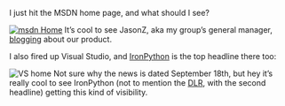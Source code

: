 I just hit the MSDN home page, and what should I see?

[![msdn
Home](http://s3.amazonaws.com/devhawk_images/WindowsLiveWriter/IronPythonRTMNewsGetsAround_EC8A/msdn%20Home_3.png "msdn Home")](http://blogs.msdn.com/jasonz/archive/2008/12/11/ironpython-2-0-released.aspx) It’s
cool to see JasonZ, aka my group’s general manager,
[blogging](http://blogs.msdn.com/jasonz/archive/2008/12/11/ironpython-2-0-released.aspx)
about our product.

I also fired up Visual Studio, and
[IronPython](http://codeplex.com/ironpython) is the top headline there
too:

![VS
home](http://s3.amazonaws.com/devhawk_images/WindowsLiveWriter/IronPythonRTMNewsGetsAround_EC8A/VS%20home_3.png "VS home") Not
sure why the news is dated September 18th, but hey it’s really cool to
see IronPython (not to mention the [DLR](http://www.codeplex.com/dlr),
with the second headline) getting this kind of visibility.
